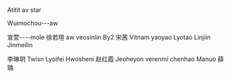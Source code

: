 Atitit av star

Wuimochou---aw

宣萱----mole
徐若瑄  aw  veosinlin
By2
宋茜
Vitnam yaoyao
Lyotao
Linjiin
Jinmeilin

李琳玥
Twisn
Lyoifei
Hwosheni
赵红霞 
Jeoheyon
verenmi chenhao
Manuo
薛璐


